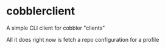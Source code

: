cobblerclient
=============

A simple CLI client for cobbler "clients"

All it does right now is fetch a repo configuration for a profile
